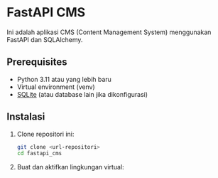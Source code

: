 # FastAPI CMS

Ini adalah aplikasi CMS (Content Management System) menggunakan FastAPI dan SQLAlchemy. 

## Prerequisites

- Python 3.11 atau yang lebih baru
- Virtual environment (venv)
- [SQLite](https://www.sqlite.org/index.html) (atau database lain jika dikonfigurasi)

## Instalasi

1. Clone repositori ini:

    ```bash
    git clone <url-repositori>
    cd fastapi_cms
    ```

2. Buat dan aktifkan lingkungan virtual:

   
